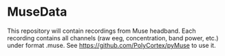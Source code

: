 # MuseData
This repository will contain recordings from Muse headband.
Each recording contains all channels (raw eeg, concentration, band power, etc.) under format .muse. See https://github.com/PolyCortex/pyMuse to use it.

